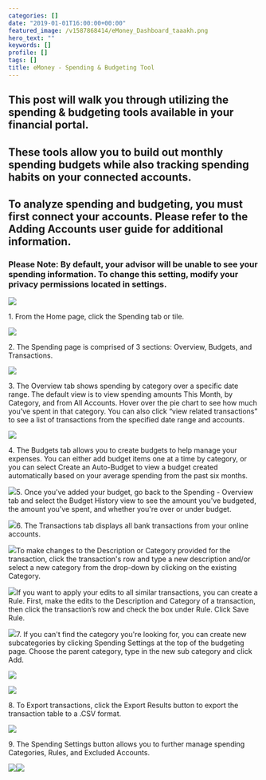 ```yaml
---
categories: []
date: "2019-01-01T16:00:00+00:00"
featured_image: /v1587868414/eMoney_Dashboard_taaakh.png
hero_text: ""
keywords: []
profile: []
tags: []
title: eMoney - Spending & Budgeting Tool
---
```

## This post will walk you through utilizing the spending & budgeting tools available in your financial portal.

## These tools allow you to build out monthly spending budgets while also tracking spending habits on your connected accounts.

## To analyze spending and budgeting, you must first connect your accounts. Please refer to the Adding Accounts user guide for additional information.

### Please Note: By default, your advisor will be unable to see your spending information. To change this setting, modify your privacy permissions located in settings.

![](/v1587868542/eMoney_budget_1_jcefzm.png)

1\. From the Home page, click the Spending tab or tile.

![](/v1587868563/eMoney_budget_2_marh01.png)

2\. The Spending page is comprised of 3 sections: Overview, Budgets, and Transactions.

![](/v1587868581/eMoney_budget_3_oeqlnv.png)

3\. The Overview tab shows spending by category over a specific date range. The default view is to view spending amounts This Month, by Category, and from All Accounts. Hover over the pie chart to see how much you’ve spent in that category. You can also click “view related transactions” to see a list of transactions from the specified date range and accounts.

![](/v1587868623/eMoney_budget_4_kdfrkr.png)

4\. The Budgets tab allows you to create budgets to help manage your expenses. You can either add budget items one at a time by category, or you can select Create an Auto-Budget to view a budget created automatically based on your average spending from the past six months.

![](/v1587868645/eMoney_budget_5_benxie.png)5. Once you've added your budget, go back to the Spending - Overview tab and select the Budget History view to see the amount you've budgeted, the amount you've spent, and whether you're over or under budget.

![](/v1587868668/eMoney_budget_6_tgrias.png)6. The Transactions tab displays all bank transactions from your online accounts.

![](/v1587868699/eMoney_budget_7_imcqek.png)To make changes to the Description or Category provided for the transaction, click the transaction's row and type a new description and/or select a new category from the drop-down by clicking on the existing Category.

![](/v1587868730/eMoney_budget_8_y6aodj.png)If you want to apply your edits to all similar transactions, you can create a Rule. First, make the edits to the Description and Category of a transaction, then click the transaction’s row and check the box under Rule. Click Save Rule.

![](/v1587868757/eMoney_budget_9_abrtr5.png)7. If you can't find the category you're looking for, you can create new subcategories by clicking Spending Settings at the top of the budgeting page. Choose the parent category, type in the new sub category and click Add.

![](/v1587868780/eMoney_budget_10_phhpge.png)

![](/v1587868792/eMoney_budget_11_pabuyf.png)

8\. To Export transactions, click the Export Results button to export the transaction table to a .CSV format.

![](/v1587868898/eMoney_budget_12_rjdvrf.png)

9\. The Spending Settings button allows you to further manage spending Categories, Rules, and Excluded Accounts.

![](/v1587868950/eMoney_budget_13_z8q1pm.png)![](/v1587868964/eMoney_budget_14_tt97q5.png)